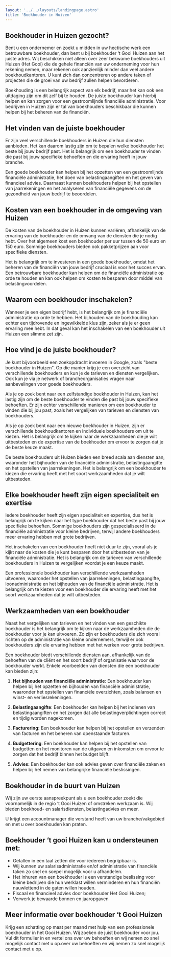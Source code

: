 ```yaml
---
layout: '../../layouts/landingpage.astro'
title: 'Boekhouder in Huizen'
---
```


## Boekhouder in Huizen gezocht?

Bent u een ondernemer en zoekt u midden in uw hectische werk een betrouwbare boekhouder, dan bent u bij boekhouder ‘t Gooi Huizen aan het juiste adres. Wij beschikken niet alleen over zeer bekwame boekhouders uit Huizen (Het Gooi) die de gehele financiën van uw onderneming voor hun rekening nemen, maar rekenen ook aanzienlijk minder dan veel andere boekhoudkantoren. U kunt zich dan concentreren op andere taken of projecten die de groei van uw bedrijf zullen helpen bevorderen.

Boekhouding is een belangrijk aspect van elk bedrijf, maar het kan ook een uitdaging zijn om dit zelf bij te houden. De juiste boekhouder kan hierbij helpen en kan zorgen voor een gestroomlijnde financiële administratie. Voor bedrijven in Huizen zijn er tal van boekhouders beschikbaar die kunnen helpen bij het beheren van de financiën.

## Het vinden van de juiste boekhouder

Er zijn veel verschillende boekhouders in Huizen die hun diensten aanbieden. Het kan daarom lastig zijn om te bepalen welke boekhouder het beste bij jouw bedrijf past. Het is belangrijk om een boekhouder te vinden die past bij jouw specifieke behoeften en die ervaring heeft in jouw branche.

Een goede boekhouder kan helpen bij het opzetten van een gestroomlijnde financiële administratie, het doen van belastingaangiften en het geven van financieel advies. Daarnaast kunnen boekhouders helpen bij het opstellen van jaarrekeningen en het analyseren van financiële gegevens om de gezondheid van jouw bedrijf te beoordelen.

## Kosten van een boekhouder in de omgeving van Huizen

De kosten van de boekhouder in Huizen kunnen variëren, afhankelijk van de ervaring van de boekhouder en de omvang van de diensten die je nodig hebt. Over het algemeen kost een boekhouder per uur tussen de 50 euro en 150 euro. Sommige boekhouders bieden ook pakketprijzen aan voor specifieke diensten.

Het is belangrijk om te investeren in een goede boekhouder, omdat het beheren van de financiën van jouw bedrijf cruciaal is voor het succes ervan. Een betrouwbare boekhouder kan helpen om de financiële administratie op orde te houden en kan ook helpen om kosten te besparen door middel van belastingvoordelen.

## Waarom een boekhouder inschakelen?

Wanneer je een eigen bedrijf hebt, is het belangrijk om je financiële administratie op orde te hebben. Het bijhouden van de boekhouding kan echter een tijdrovende en ingewikkelde klus zijn, zeker als je er geen ervaring mee hebt. In dat geval kan het inschakelen van een boekhouder uit Huizen een slimme zet zijn.

## Hoe vind je de juiste boekhouder?

Je kunt bijvoorbeeld een zoekopdracht invoeren in Google, zoals "beste boekhouder in Huizen". Op die manier krijg je een overzicht van verschillende boekhouders en kun je de tarieven en diensten vergelijken. Ook kun je via je netwerk of brancheorganisaties vragen naar aanbevelingen voor goede boekhouders.

Als je op zoek bent naar een zelfstandige boekhouder in Huizen, kan het lastig zijn om de beste boekhouder te vinden die past bij jouw specifieke behoeften. Er zijn echter verschillende manieren om een boekhouder te vinden die bij jou past, zoals het vergelijken van tarieven en diensten van boekhouders.

Als je op zoek bent naar een nieuwe boekhouder in Huizen, zijn er verschillende boekhoudkantoren en individuele boekhouders om uit te kiezen. Het is belangrijk om te kijken naar de werkzaamheden die je wilt uitbesteden en de expertise van de boekhouder om ervoor te zorgen dat je de beste keuze maakt.

De beste boekhouders uit Huizen bieden een breed scala aan diensten aan, waaronder het bijhouden van de financiële administratie, belastingaangifte en het opstellen van jaarrekeningen. Het is belangrijk om een boekhouder te kiezen die ervaring heeft met het soort werkzaamheden dat je wilt uitbesteden.

## Elke boekhouder heeft zijn eigen specialiteit en exertise

Iedere boekhouder heeft zijn eigen specialiteit en expertise, dus het is belangrijk om te kijken naar het type boekhouder dat het beste past bij jouw specifieke behoeften. Sommige boekhouders zijn gespecialiseerd in de financiële administratie voor kleine bedrijven, terwijl andere boekhouders meer ervaring hebben met grote bedrijven.

Het inschakelen van een boekhouder hoeft niet duur te zijn, vooral als je kijkt naar de kosten die je kunt besparen door het uitbesteden van je financiële administratie. Het is belangrijk om de tarieven van verschillende boekhouders in Huizen te vergelijken voordat je een keuze maakt.

Een professionele boekhouder kan verschillende werkzaamheden uitvoeren, waaronder het opstellen van jaarrekeningen, belastingaangifte, loonadministratie en het bijhouden van de financiële administratie. Het is belangrijk om te kiezen voor een boekhouder die ervaring heeft met het soort werkzaamheden dat je wilt uitbesteden.

## Werkzaamheden van een boekhouder

Naast het vergelijken van tarieven en het vinden van een geschikte boekhouder is het belangrijk om te kijken naar de werkzaamheden die de boekhouder voor je kan uitvoeren. Zo zijn er boekhouders die zich vooral richten op de administratie van kleine ondernemers, terwijl er ook boekhouders zijn die ervaring hebben met het werken voor grote bedrijven.

Een boekhouder biedt verschillende diensten aan, afhankelijk van de behoeften van de cliënt en het soort bedrijf of organisatie waarvoor de boekhouder werkt. Enkele voorbeelden van diensten die een boekhouder kan bieden zijn:

1.  **Het bijhouden van financiële administratie**: Een boekhouder kan helpen bij het opzetten en bijhouden van financiële administratie, waaronder het opstellen van financiële overzichten, zoals balansen en winst- en verliesrekeningen.
    
2.  **Belastingaangifte**: Een boekhouder kan helpen bij het indienen van belastingaangiften en het zorgen dat alle belastingverplichtingen correct en tijdig worden nagekomen.
    
3.  **Facturering:** Een boekhouder kan helpen bij het opstellen en verzenden van facturen en het beheren van openstaande facturen.
    
4.  **Budgettering**: Een boekhouder kan helpen bij het opstellen van budgetten en het monitoren van de uitgaven en inkomsten om ervoor te zorgen dat het bedrijf binnen het budget blijft.
    
5.  **Advies:** Een boekhouder kan ook advies geven over financiële zaken en helpen bij het nemen van belangrijke financiële beslissingen.
    

## Boekhouder in de buurt van Huizen

Wij zijn uw eerste aanspreekpunt als u een boekhouder zoekt die voornamelijk in de regio ‘t Gooi Huizen of omstreken werkzaam is. Wij bieden boekhoud- en salarisdiensten, belastingadvies en meer.

U krijgt een accountmanager die verstand heeft van uw branche/vakgebied en met u over boekhouden kan praten.

## Boekhouder ‘t gooi Huizen kan u ondersteunen met:

-   Getallen in een taal zetten die voor iedereen begrijpbaar is.
-   Wij kunnen uw salarisadministratie en/of administratie van financiële taken zo snel en soepel mogelijk voor u afhandelen.
-   Het inhuren van een boekhouder is een verstandige beslissing voor kleine bedrijven die hun werklast willen verminderen en hun financiën nauwlettend in de gaten willen houden.
-   Fiscaal en financieel advies door boekhouder Het Gooi Huizen;
-   Verwerk je bewaarde bonnen en jaaropgaven

## Meer informatie over boekhouder ‘t Gooi Huizen

Krijg een schatting op maat per maand met hulp van een professionele boekhouder in het Gooi Huizen. Wij zoeken de juist boekhouder voor jou. Vul dit formulier in en vertel ons over uw behoeften en wij nemen zo snel mogelijk contact met u op.over uw behoeften en wij nemen zo snel mogelijk contact met u op.
